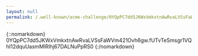 ```yaml
---
layout: null
permalink: /.well-known/acme-challenge/0YQpPC7dd5JKWxVmkxtnAwRvaLVSsFaWVm421Ovh6gw/
---
```

{::nomarkdown}
0YQpPC7dd5JKWxVmkxtnAwRvaLVSsFaWVm421Ovh6gw.fUTvTeSmsgr1VQhI12dquUasmMlRIhj67DALNuPpRS0
{:/nomarkdown}
